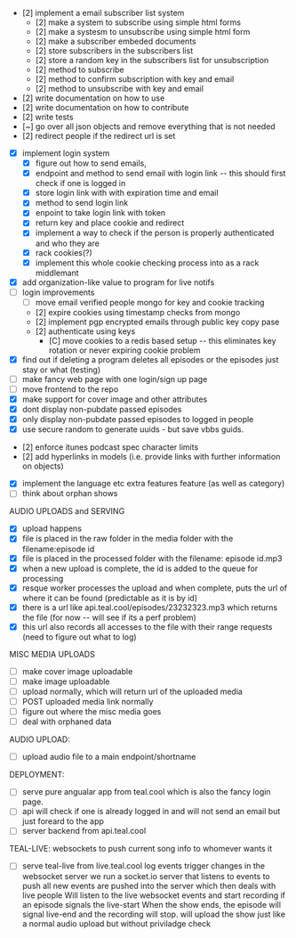 - [2] implement a email subscriber list system
	- [2] make a system to subscribe using simple html forms
	- [2] make a systesm to unsubscribe using simple html form
	- [2] make a subscriber embeded documents
	- [2] store subscribers in the subscribers list
	- [2] store a random key in the subscribers list for unsubscription
	- [2] method to subscribe
	- [2] method to confirm subscription with key and email
	- [2] method to unsubscribe with key and email
- [2] write documentation on how to use
- [2] write documentation on how to contribute
- [2] write tests
- [~] go over all json objects and remove everything that is not needed
- [2] redirect people if the redirect url is set
- [x] implement login system
	- [x] figure out how to send emails, 
	- [x] endpoint and method to send email with login link -- this should first check if one is logged in
	- [x] store login link with with expiration time and email
	- [x] method to send login link
	- [x] enpoint to take login link with token
	- [x] return key and place cookie and redirect
	- [x] implement a way to check if the person is properly authenticated and who they are
	- [x] rack cookies(?)
	- [x] implement this whole cookie checking process into as a rack middlemant 
- [x] add organization-like value to program for live notifs
- [ ] login improvements
	- [ ] move email verified people mongo for key and cookie tracking
	- [2] expire cookies using timestamp checks from mongo
	- [2] implement pgp encrypted emails through public key copy pase
  - [2] authenticate using keys
	- [C] move cookies to a redis based setup -- this eliminates key rotation or never expiring cookie problem
- [x] find out if deleting a program deletes all episodes or the episodes just stay or what (testing)
- [ ] make fancy web page with one login/sign up page 
- [ ] move frontend to the repo
- [x] make support for cover image and other attributes
- [x] dont display non-pubdate passed episodes
- [x] only display non-pubdate passed episodes to logged in people
- [x] use secure random to generate uuids - but save vbbs guids.
- [2] enforce itunes podcast spec character limits
- [2] add hyperlinks in models (i.e. provide links with further information on objects)
- [x] implement the language etc extra features feature (as well as category)
- [ ] think about orphan shows

AUDIO UPLOADS and SERVING
- [x] upload happens
- [x] file is placed in the raw folder in the media folder with the filename:episode id
- [x] file is placed in the processed folder with the filename: episode id.mp3
- [x] when a new upload is complete, the id is added to the queue for processing
- [x] resque worker processes the upload and when complete, puts the url of where it can be found (predictable as it is by id)
- [x] there is a url like api.teal.cool/episodes/23232323.mp3 which returns the file (for now --  will see if its a perf problem)
- [x] this url also records all accesses to the file with their range requests (need to figure out what to log)

MISC MEDIA UPLOADS
- [ ] make cover image uploadable
- [ ] make image uploadable
- [ ] upload normally, which will return url of the uploaded media
- [ ] POST uploaded media link normally
- [ ] figure out where the misc media goes
- [ ] deal with orphaned data

AUDIO UPLOAD:
- [ ] upload audio file to a main endpoint/shortname

DEPLOYMENT:
- [ ] serve pure angualar app from teal.cool which is also the fancy login page.
- [ ] api will check if one is already logged in and will not send an email but just foreard to the app
- [ ] server backend from api.teal.cool

TEAL-LIVE:
websockets to push current song info to whomever wants it
- [ ] serve teal-live from live.teal.cool
log events trigger changes in the websocket server
we run a socket.io server that listens to events to push
all new events are pushed into the server which then deals with live people
Will listen to the live websocket events and start recording if an episode signals the live-start
When the show ends, the episode will signal live-end and the recording will stop.
will upload the show just like a normal audio upload but without priviladge check

